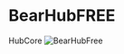 # BearHubFREE
HubCore
![BearHubFree](https://user-images.githubusercontent.com/90536218/213937956-5542ef56-ea46-4ae3-be58-c9d4d4db2aef.png)
